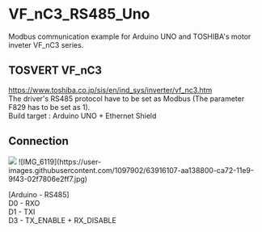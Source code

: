 # VF_nC3_RS485_Uno
Modbus communication example for Arduino UNO and TOSHIBA's motor inveter VF_nC3 series.

## TOSVERT VF_nC3
https://www.toshiba.co.jp/sis/en/ind_sys/inverter/vf_nc3.htm
<br />
The driver's RS485 protocol have to be set as Modbus (The parameter F829 has to be set as 1).<br />
Build target : Arduino UNO + Ethernet Shield

## Connection
<img src="https://lh3.googleusercontent.com/uK-0-8KyZZ0C0CqGzKTKLAjxpnq1RI8i-rgjxKg7tR0urr4jdIjlX1Z-5BSuRDs82Hz30F936A3uhoyRhXrqnZwWMHTY0ZBrJcNaWKUzyEnNseKuVWHVWGyhY_usxwMEReHzOprALVzOcTeBkwpnM3Ei2O96JS9-8re0Qb0fDA8qbLjgoIQFoBf1V1DG4THfOc3IbwFGSZzL2Nb6nlPejfPL7KeEmsz5mWl0ycrzP731qc_WmdPgFEIQ16kMteGMIjTEqPAlKqVI5fjcS5_B48fh5G3LtxAuGsQOcGcxN5R5X_iFSqK904HuzAINZ8bQBLwdaL8IR1jTmknnHO5cY7Y8liTvPU2iRw0eImGOJJ80jclWNhjSLwMcdUVdCVT-tubQgo9l8C5755q4hfv20X1PJ_iX4mgULjf9t5gjMt_G7h_lr5ANC8JW5qmFbsmSGCngOzCj3T7T9gtshhU1C8bVvQTQHDZa3C1e8dl3KhCfne67l3zOiIAxUwP3c9Gaso_Mp5r29KzT7Muy8wGBt0jHsFkv8QLkj6ybn8RlL7UYdLlmoe7vS8-93-TvMQscrttx_XLOwhep0TU2Fsz01ZN8byg255hEw7KT7EneEwFJNuANCsJm9db7rkgyjyds3qC4aHI7lSZqZzq1KN8jziAZ5x2YwmyF=w2095-h850-no" />
![IMG_6119](https://user-images.githubusercontent.com/1097902/63916107-aa138800-ca72-11e9-9f43-02f7806e2ff7.jpg)
<br />
<p>
[Arduino - RS485] <br />
D0 - RXO<br />
D1 - TXI<br />
D3 - TX_ENABLE + RX_DISABLE<br />
</p>
